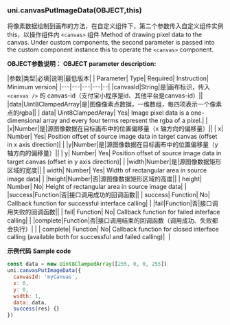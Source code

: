 ### uni.canvasPutImageData(OBJECT,this)

将像素数据绘制到画布的方法，在自定义组件下，第二个参数传入自定义组件实例 this，以操作组件内 `<canvas>` 组件
Method of drawing pixel data to the canvas. Under custom components, the second parameter is passed into the custom component instance this to operate the `<canvas>` component.

**OBJECT参数说明：**
**OBJECT parameter description:**

|参数|类型|必填|说明|最低版本|
| Parameter| Type| Required| Instruction| Minimum version|
|---|---|---|---|--|
|canvasId|String|是|画布标识，传入 ```<canvas />``` 的 canvas-id（支付宝小程序是id、其他平台是canvas-id）||
|data|Uint8ClampedArray|是|图像像素点数据，一维数组，每四项表示一个像素点的rgba||
| data| Uint8ClampedArray| Yes| Image pixel data is a one-dimensional array and every four terms represent the rgba of a pixel.| |
|x|Number|是|源图像数据在目标画布中的位置偏移量（x 轴方向的偏移量）||
| x| Number| Yes| Position offset of source image data in target canvas (offset in x axis direction)| |
|y|Number|是|源图像数据在目标画布中的位置偏移量（y 轴方向的偏移量）||
| y| Number| Yes| Position offset of source image data in target canvas (offset in y axis direction)| |
|width|Number|是|源图像数据矩形区域的宽度||
| width| Number| Yes| Width of rectangular area in source image data| |
|height|Number|否|源图像数据矩形区域的高度||
| height| Number| No| Height of rectangular area in source image data| |
|success|Function|否|接口调用成功的回调函数||
| success| Function| No| Callback function for successful interface calling| |
|fail|Function|否|接口调用失败的回调函数||
| fail| Function| No| Callback function for failed interface calling| |
|complete|Function|否|接口调用结束的回调函数（调用成功、失败都会执行）|&nbsp;|
| complete| Function| No| Callback function for closed interface calling (available both for successful and failed calling)|  |

**示例代码**
**Sample code**

```javascript
const data = new Uint8ClampedArray([255, 0, 0, 255])
uni.canvasPutImageData({
  canvasId: 'myCanvas',
  x: 0,
  y: 0,
  width: 1,
  data: data,
  success(res) {}
})
```
